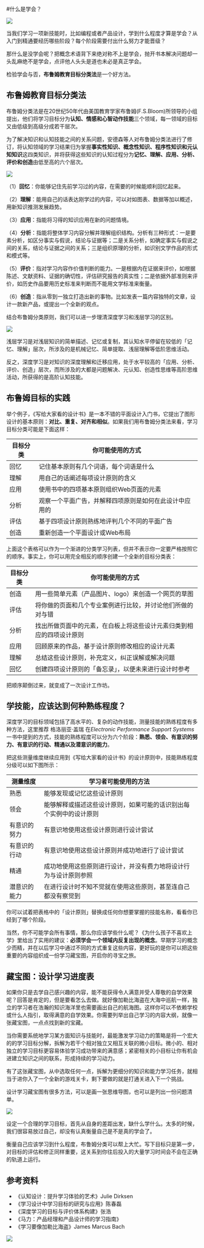 #什么是学会？

![](http://odiukkcti.bkt.clouddn.com/real_simple_dribble.jpg)

当我们学习一项新技能时，比如编程或者产品设计，学到什么程度才算是学会？从入门到精通要经历哪些阶段？每个阶段需要付出什么努力才能晋级？

那什么是没学会呢？把概念术语背下来绝对称不上是学会，抛开书本解决问题却一头乱麻绝不是学会，点评他人头头是道也未必是真正学会。

检验学会与否，**布鲁姆教育目标分类法**是一个好方法。

## 布鲁姆教育目标分类法

布鲁姆分类法是在20世纪50年代由美国教育学家布鲁姆(F.S.Bloom)所领导的小组提出，他们将学习目标分为**认知、情感和心智动作技能**三个领域，每一领域的目标又由低级到高级分成若干层次。

为了解决知识和认知技能之间的关系问题，安德森等人对布鲁姆分类法进行了修订，将认知领域的学习结果归为掌握**事实性知识、概念性知识、程序性知识和元认知知识**这四类知识，并将获得这些知识的认知过程分为**记忆、理解、应用、分析、评价和创造**由低至高的六个层次。

![](http://odiukkcti.bkt.clouddn.com/Bloomtaxonomy.jpg)

（1）**回忆**：你能够记住先前学习过的内容，在需要的时候能顺利回忆起来。

（2）**理解**：能用自己的话表达刚学过的内容，可以对如图表、数据等加以概述，用新知识推测发展趋势。

（3）**应用**：指能将习得的知识应用在新的问题情境。

（4）**分析**：指能将整体学习内容分解并理解组织结构。分析有三种形式：一是要素分析，如区分事实与假说，结论与证据等；二是关系分析，如确定事实与假说之间的关系，结论与证据之间的关系；三是组织原理的分析，如识别文学作品的形式和模式等。

（5）**评价**：指对学习内容作价值判断的能力。一是根据内在证据来评价，如根据陈述、文献资料、证据的确切性，评估研究报告的真实性；二是依据外部准则来评价，如历史作品要用历史标准来判断而不能用文学标准来衡量。

（6）**创造**：指从零到一独立打造出新的事物。比如发表一篇内容独特的文章，设计一款新产品，或提出一个全新的观点。

结合布鲁姆分类原则，我们可以进一步理清深度学习和浅层学习的区别。

![](http://odiukkcti.bkt.clouddn.com/006002.jpg)

浅层学习是对浅层知识的简单描述、记忆或复制，其认知水平停留在较低的「记忆、理解」层次，所涉及的是机械记忆、简单提取、浅层理解等低阶思维活动。

反之，深度学习是对知识的深度理解和迁移应用，处于水平较高的「应用、分析、评价、创造」层次，而所涉及的大都是问题解决、元认知、创造性思维等高阶思维活动，所获得的是高阶认知技能。

## 布鲁姆目标的实践

举个例子，《写给大家看的设计书》是一本不错的平面设计入门书，它提出了图形设计的基本原则：**对比、重复、对齐和相似**。如果我们用布鲁姆分类法来看，学习目标分类可能是下面这样：

| 目标分类 | 你可能使用的方式 |
| --- | --- |
| 回忆 | 记住基本原则有几个词语，每个词语是什么 |
| 理解 | 用自己的话阐述每项设计原则的含义 |
| 应用 | 使用书中的四项基本原则组织Web页面的元素 |
| 分析 | 观察一个平面广告，并解释四项原则是如何在此设计中应用的 |
| 评估 | 基于四项设计原则熟练地评判几个不同的平面广告 |
| 创造 | 重新创造一个平面设计或Web布局 |

上面这个表格可以作为一个渐进的分类学习列表，但并不表示你一定要严格按照它的顺序。事实上，你可以用完全相反的顺序创建一个全新的目标分类表：

| 目标分类 | 你可能使用的方式 |
| --- | --- |
| 创造 | 用一些简单元素（产品图片、logo）来创造一个网页的草图 |
| 评估 | 将你做的页面和几个专业案例进行比较，并讨论他们所做的对与错 |
| 分析 | 找出所做页面中的元素，在白板上将这些设计元素归类到相应的四项设计原则 |
| 应用 | 回顾原来的作品，基于设计原则修改相应的设计元素 |
| 理解 | 总结这些设计原则，补充定义，纠正误解或解决问题 |
| 回忆 | 创建四项设计原则的「备忘录」，以便未来进行设计时参考 |

把顺序颠倒过来，就变成了一次设计工作坊。

## 学技能，应该达到何种熟练程度？

深度学习的目标领域包括了高水平的、复杂的动作技能，测量技能的熟练程度有多种方法，这里推荐 格洛丽亚·盖瑞 在*Electronic Performance Support Systems* 一书中提到的方式，技能的熟练程度可以分为六个阶段：**熟悉、领会、有意识的努力、有意识的行动、精通以及潜意识的能力**。

把这些测量维度继续应用到《写给大家看的设计书》的设计原则中，技能熟练程度分级可以如下图所示：

| 测量维度 | 学习者可能使用的方法 |
| --- | --- |
| 熟悉 | 能够发现或记忆这些设计原则 |
| 领会 | 能够解释或描述这些设计原则，如果可能的话识别出每个实例中的设计原则 |
| 有意识的努力 | 有意识地使用这些设计原则进行设计尝试 |
| 有意识的行动 | 有意识地使用这些设计原则并成功地进行了设计尝试 |
| 精通 | 成功地使用这些原则进行设计，并没有费力地将设计行为与设计原则参照 |
| 潜意识的能力 | 在进行设计时不知不觉就在使用这些原则，甚至连自己都没有察觉到 |

你可以试着把表格中的「设计原则」替换成任何你想要掌握的技能名称，看看你已经到了哪个阶段。

当然，你不可能学会所有事情，那么你应该学些什么呢？《为什么孩子不喜欢上学》里给出了实用的建议：**必须学会一个领域内反复出现的概念**。早期学习的概念少而精，并在以后学习中通过不同的方式重复这些内容，更好玩的是你可以把这些重要的内容组织成一份学习藏宝图，开启你的寻宝之旅。

## 藏宝图：设计学习进度表

如果你只是去学自己感兴趣的内容，能不能获得令人满意并受人尊敬的自学效果呢？回答是肯定的，但是要看怎么去做。就好像加勒比海盗在大海中巡航一样，独立的学习者在浩瀚的知识海洋里也需要画出自己的航海图。这样你可以不依赖学校或什么人指引，取得满意的自学效果。你需要列举出自己学习的内容大纲，就像一张藏宝图，一点点找到新的宝藏。

当你需要系统地学习某方面知识与技能时，最能激发学习动力的策略是将一个宏大的的学习目标分解，拆解为若干个相对独立又相互关联的微小目标。微小的、相对独立的学习目标更容易体验学习成功带来的满意感；紧密相关的小目标让你有机会进建立知识之间的联系，形成持续的学习动力。

有了这张藏宝图，从中选取任何一点，拆解为更细分的知识和能力学习任务，就相当于进你入了一个全新的游戏关卡，剩下要做的就是打通关进入下一个挑战。

设计学习藏宝图有很多方法，可以是画一张思维导图，也可以是列出一份问题清单。

![](http://odiukkcti.bkt.clouddn.com/ProductDesign.png)

设定一个合理的学习目标，首先从自身的差距出发，缺什么学什么。太多的时候，我们很容易放过自己，却没有认真衡量自己是不是真的学会了。

衡量自己应该学习到什么程度，布鲁姆分类可以帮上大忙。写下目标只是第一步，对目标的评估和修正同样重要，这关系到你往后投入的大量学习时间会不会在正确的轨道上运行。

## 参考资料

- 《认知设计：提升学习体验的艺术》Julie Dirksen
- 《学习设计中学习目标的研究与应用》陈春磊
- 《深度学习的目标与评价体系构建》张浩
- 《马力：产品经理和产品设计师的学习指南》
- 《学习要像加勒比海盗》James Marcus Bach

![](https://mmbiz.qlogo.cn/mmbiz_jpg/9AJ6HLJERAvp00ooSUfwHibIxXebXX6c3X96eTOUhDmcXzMYXQDrEazSYuNTeNPylRSdpA89ATyM2SkyDZSbYGw/0?wx_fmt=jpeg)

